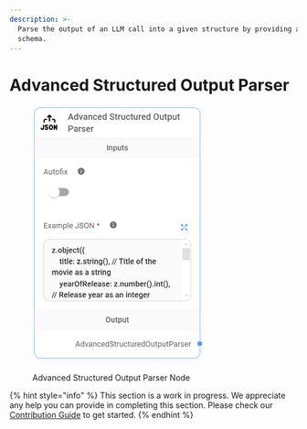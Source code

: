 ```yaml
---
description: >-
  Parse the output of an LLM call into a given structure by providing a Zod
  schema.
---
```


# Advanced Structured Output Parser

<figure><img src="../../../.gitbook/assets/image (129).png" alt="" width="299"><figcaption><p>Advanced Structured Output Parser Node</p></figcaption></figure>

{% hint style="info" %}
This section is a work in progress. We appreciate any help you can provide in completing this section. Please check our [Contribution Guide](../../../contributing/) to get started.
{% endhint %}
